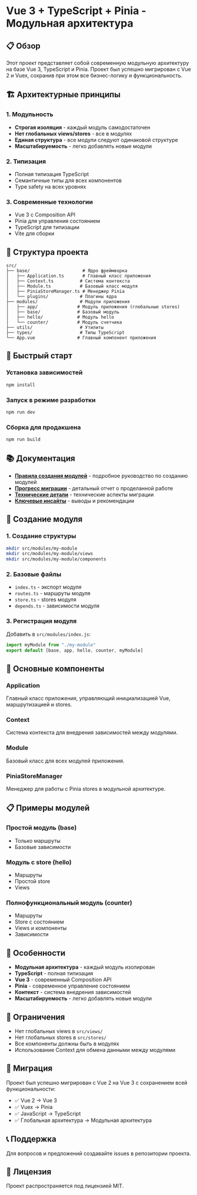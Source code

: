 # Vue 3 + TypeScript + Pinia - Модульная архитектура

## 📋 Обзор

Этот проект представляет собой современную модульную архитектуру на базе Vue 3, TypeScript и Pinia. Проект был успешно мигрирован с Vue 2 и Vuex, сохранив при этом все бизнес-логику и функциональность.

## 🏗 Архитектурные принципы

### 1. Модульность

- **Строгая изоляция** - каждый модуль самодостаточен
- **Нет глобальных views/stores** - все в модулях
- **Единая структура** - все модули следуют одинаковой структуре
- **Масштабируемость** - легко добавлять новые модули

### 2. Типизация

- Полная типизация TypeScript
- Семантичные типы для всех компонентов
- Type safety на всех уровнях

### 3. Современные технологии

- Vue 3 с Composition API
- Pinia для управления состоянием
- TypeScript для типизации
- Vite для сборки

## 📁 Структура проекта

```
src/
├── base/                    # Ядро фреймворка
│   ├── Application.ts       # Главный класс приложения
│   ├── Context.ts          # Система контекста
│   ├── Module.ts           # Базовый класс модуля
│   ├── PiniaStoreManager.ts # Менеджер Pinia
│   └── plugins/            # Плагины ядра
├── modules/                # Модули приложения
│   ├── app/               # Модуль приложения (глобальные stores)
│   ├── base/              # Базовый модуль
│   ├── hello/             # Модуль hello
│   └── counter/           # Модуль счетчика
├── utils/                  # Утилиты
├── types/                  # Типы TypeScript
└── App.vue                # Главный компонент приложения
```

## 🚀 Быстрый старт

### Установка зависимостей

```bash
npm install
```

### Запуск в режиме разработки

```bash
npm run dev
```

### Сборка для продакшена

```bash
npm run build
```

## 📚 Документация

- **[Правила создания модулей](module-creation-rules.md)** - подробное руководство по созданию модулей
- **[Прогресс миграции](migration-progress.md)** - детальный отчет о проделанной работе
- **[Технические детали](technical-details.md)** - технические аспекты миграции
- **[Ключевые инсайты](key-insights.md)** - выводы и рекомендации

## 🎯 Создание модуля

### 1. Создание структуры

```bash
mkdir src/modules/my-module
mkdir src/modules/my-module/views
mkdir src/modules/my-module/components
```

### 2. Базовые файлы

- `index.ts` - экспорт модуля
- `routes.ts` - маршруты модуля
- `store.ts` - stores модуля
- `depends.ts` - зависимости модуля

### 3. Регистрация модуля

Добавить в `src/modules/index.js`:

```javascript
import myModule from "./my-module"
export default [base, app, hello, counter, myModule]
```

## 🔧 Основные компоненты

### Application

Главный класс приложения, управляющий инициализацией Vue, маршрутизацией и stores.

### Context

Система контекста для внедрения зависимостей между модулями.

### Module

Базовый класс для всех модулей приложения.

### PiniaStoreManager

Менеджер для работы с Pinia stores в модульной архитектуре.

## 📋 Примеры модулей

### Простой модуль (base)

- Только маршруты
- Базовые зависимости

### Модуль с store (hello)

- Маршруты
- Простой store
- Views

### Полнофункциональный модуль (counter)

- Маршруты
- Store с состоянием
- Views и компоненты
- Зависимости

## 🎨 Особенности

- **Модульная архитектура** - каждый модуль изолирован
- **TypeScript** - полная типизация
- **Vue 3** - современный Composition API
- **Pinia** - современное управление состоянием
- **Контекст** - система внедрения зависимостей
- **Масштабируемость** - легко добавлять новые модули

## 🚫 Ограничения

- Нет глобальных views в `src/views/`
- Нет глобальных stores в `src/stores/`
- Все компоненты должны быть в модулях
- Использование Context для обмена данными между модулями

## 🔄 Миграция

Проект был успешно мигрирован с Vue 2 на Vue 3 с сохранением всей функциональности:

- ✅ Vue 2 → Vue 3
- ✅ Vuex → Pinia
- ✅ JavaScript → TypeScript
- ✅ Глобальная архитектура → Модульная архитектура

## 📞 Поддержка

Для вопросов и предложений создавайте issues в репозитории проекта.

## 📄 Лицензия

Проект распространяется под лицензией MIT.
